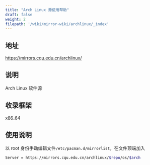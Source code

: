 ```yaml
---
title: "Arch Linux 源使用帮助"
draft: false
weight: 2
filepath: '/wiki/mirror-wiki/archlinux/_index'
---
```


## 地址
https://mirrors.cqu.edu.cn/archlinux/
## 说明
Arch Linux 软件源
## 收录框架
x86_64
## 使用说明
以 root 身份手动编辑文件`/etc/pacman.d/mirrorlist`，在文件顶端加入
```bash
Server = https://mirrors.cqu.edu.cn/archlinux/$repo/os/$arch
```
